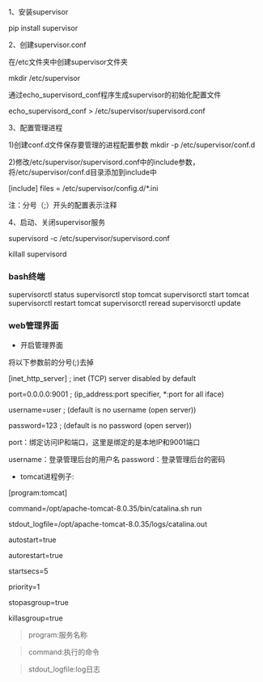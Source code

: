 
1、安装supervisor

pip install supervisor

2、创建supervisor.conf

在/etc文件夹中创建supervisor文件夹

mkdir /etc/supervisor

通过echo_supervisord_conf程序生成supervisor的初始化配置文件

echo_supervisord_conf > /etc/supervisor/supervisord.conf

3、配置管理进程

1)创建conf.d文件保存要管理的进程配置参数
mkdir -p /etc/supervisor/conf.d

2)修改/etc/supervisor/supervisord.conf中的include参数，将/etc/supervisor/conf.d目录添加到include中

[include]
files = /etc/supervisor/config.d/*.ini

注：分号（;）开头的配置表示注释


4、启动、关闭supervisor服务

supervisord -c /etc/supervisor/supervisord.conf

killall supervisord

### bash终端

supervisorctl status
supervisorctl stop tomcat
supervisorctl start tomcat
supervisorctl restart tomcat
supervisorctl reread
supervisorctl update

### web管理界面
+ 开启管理界面

将以下参数前的分号(;)去掉

[inet_http_server]         ; inet (TCP) server disabled by default

port=0.0.0.0:9001          ; (ip_address:port specifier, *:port for all iface)

username=user              ; (default is no username (open server))

password=123               ; (default is no password (open server))

port：绑定访问IP和端口，这里是绑定的是本地IP和9001端口

username：登录管理后台的用户名
password：登录管理后台的密码

+ tomcat进程例子:

[program:tomcat]

command=/opt/apache-tomcat-8.0.35/bin/catalina.sh run

stdout_logfile=/opt/apache-tomcat-8.0.35/logs/catalina.out

autostart=true

autorestart=true

startsecs=5

priority=1

stopasgroup=true

killasgroup=true

> program:服务名称

> command:执行的命令

> stdout_logfile:log日志
